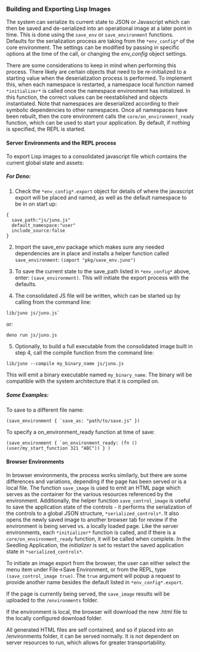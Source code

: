 ### Building and Exporting Lisp Images

The system can serialize its current state to JSON or Javascript which can then be saved and de-serialized into an operational image at a later point in time.  This is done using the `save_env` or `save_environment` functions.  Defaults for the serialization process are taking from the `*env_config*` of the core environment.  The settings can be modified by passing in specific options at the time of the call, or changing the *env_config* object settings.

There are some considerations to keep in mind when performing this process.  There likely are certain objects that need to be re-initialized to a starting value when the deserialization process is performed.  To implement this, when each namespace is restarted, a namespace local function named `*initializer*` is called once the namespace environment has initialized.  In this function, the correct values can be reestablished and objects instantiated. Note that namespaces are deserialized according to their symbolic dependencies to other namespaces.  Once all namespaces have been rebuilt, then the core environment calls the `core/on_environment_ready` function, which can be used to start your application.  By default, if nothing is specified, the REPL is started.

#### Server Environments and the REPL process

To export Lisp images to a consolidated javascript file which contains the current global state and assets:

##### For Deno:
1. Check the `*env_config*.export` object for details of where the javascript export will be placed and named, as well as the default namespace to be in on start up:
```
{
  save_path:"js/juno.js"
  default_namespace:"user"
  include_source:false
}
```
2. Import the save_env package which makes sure any needed dependencies are in place and installs a helper function called `save_environment`:
`(import "pkg/save_env.juno")`

3. To save the current state to the save_path listed in `*env_config*` above, enter: `(save_environment)`.  This will initiate the export process with the defaults. 
4. The consolidated JS file will be written, which can be started up by calling from the command line:
```
lib/juno js/juno.js`
```

or:
```
deno run js/juno.js
```


5. Optionally, to build a full executable from the consolidated image built in step 4, call the compile function from the command line:
```
lib/juno --compile my_binary_name js/juno.js
```

This will emit a binary executable named `my_binary_name`.  The binary will be compatible with the system architecture that it is compiled on.

##### Some Examples:

To save to a different file name: 
```
(save_environment { `save_as: "path/to/save.js" })
```

To specify a on_environment_ready function at time of save:
```
(save_environment { `on_environment_ready: (fn () (user/my_start_function 321 "ABC")) } )
```


#### Browser Environments

In browser environments, the process works similarly, but there are some differences and variations, depending if the page has been served or is a local file.  The function  `save_image` is used to emit an HTML page which serves as the container for the various resources referenced by the environment.  Additionally, the helper function `save_control_image` is useful to save the application state of the controls - it performs the serialization of the controls to a global JSON structure, `*serialized_controls*`.  It also opens the newly saved image to another browser tab for review if the environment is being served vs. a locally loaded page. Like the server environments, each `*initializer*` function is called, and if there is a `core/on_environment_ready` function, it will be called when complete.  In the Seedling Application, the *initializer* is set to restart the saved application state in `*serialized_controls*`. 

To initiate an image export from the browser, the user can either select the menu item under File->Save Environment, or from the REPL, type `(save_control_image true)`.  The `true` argument will popup a request to provide another name besides the default listed in `*env_config*.export`.

If the page is currently being served, the `save_image` results will be uploaded to the `/environments` folder. 

If the environment is local, the browser will download the new .html file to the locally configured download folder.  

All generated HTML files are self contained, and so if placed into an /environments folder, it can be served normally.  It is not dependent on server resources to run, which allows for greater transportability.


